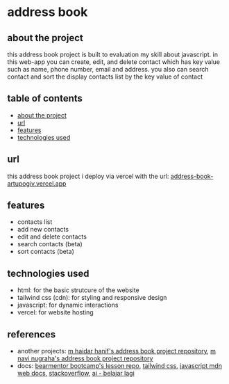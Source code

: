 <h1>address book</h1>


<h2>about the project</h2>
<p>this address book project is built to evaluation my skill about javascript. in this web-app you can create, edit, and delete contact which has key value such as name, phone number, email and address. you also can search contact and sort the display contacts list by the key value of contact</p>


<h2>table of contents</h2>
<ul>
    <li><a href="https://github.com/artupogiv/address-book/blob/master/README.md#about-the-project">about the project</a></li>
    <li><a href="https://github.com/artupogiv/address-book/blob/master/README.md#url">url</a></li>
    <li><a href="https://github.com/artupogiv/address-book/blob/master/README.md#features">features</a></li>
    <li><a href="https://github.com/artupogiv/address-book/blob/master/README.md#technologies-used">technologies used</a></li>
</ul>

<h2>url</h2>
<p>this address book project i deploy via vercel with the url: <a href="address-book-artupogiv.vercel.app">address-book-artupogiv.vercel.app</a></p>


<h2>features</h2>
<ul>
    <li>contacts list</li>
    <li>add new contacts</li>
    <li>edit and delete contacts</li>
    <li>search contacts (beta)</li>
    <li>sort contacts (beta)</li>
</ul>

<h2>technologies used</h2>
<ul>
    <li>html: for the basic strutcure of the website</li>
    <li>tailwind css (cdn): for styling and responsive design</li>
    <li>javascript: for dynamic interactions</li>
    <li>vercel: for website hosting</li>
</ul>

<h2>references</h2>
<ul>
    <li>another projects: <a href="https://github.com/mhaidarhanif/address-book">m haidar hanif's address book project repository</a>, <a href="https://github.com/navi-0115/address-book">m navi nugraha's address book project repository</a>
    <li>docs: <a href="https://github.com/bearmentor-community/bearmentor-bootcamp/">bearmentor bootcamp's lesson repo</a>, <a href="https://tailwindcss.com/docs">tailwind css</a>, <a href="https://developer.mozilla.org/en-US/docs/Web/JavaScript/Reference">javascript mdn web docs</a>, <a href="stackoverflow.com">stackoverflow</a>, <a href="https://ai.belajarlagi.id">ai - belajar lagi</a></li>
</ul>